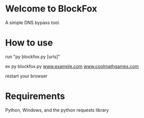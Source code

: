 # Welcome to BlockFox
A simple DNS bypass tool.

# How to use

run "py blockfox.py [urls]"

ex py blockfox.py www.example.com www.coolmathgames.com

restart your browser

# Requirements

Python, Windows, and the python requests library 

